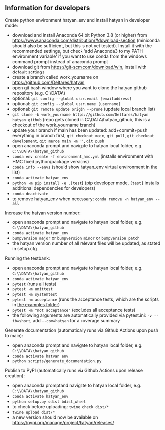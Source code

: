Information for developers
--------

Create python environment hatyan_env and install hatyan in developer mode:

- download and install Anaconda 64 bit Python 3.8 (or higher) from https://www.anaconda.com/distribution/#download-section (miniconda should also be sufficient, but this is not yet tested). Install it with the recommended settings, but check 'add Anaconda3 to my PATH environment variable' if you want to use conda from the windows command prompt instead of anaconda prompt
- download git from https://git-scm.com/download/win, install with default settings
- create a branch called work_yourname on https://github.com/Deltares/hatyan
- open git bash window where you want to clone the hatyan github repository (e.g. C:\\DATA\\)
- optional: ``git config --global user.email [emailaddress]``
- optional: ``git config --global user.name [username]``
- optional: ``git remote update origin --prune`` (update local branch list)
- ``git clone -b work_yourname https://github.com/Deltares/hatyan hatyan_github`` (repo gets cloned in C:\\DATA\\hatyan_github, this is a checkout of the work_yourname branch)
- update your branch if main has been updated: add+commit+push everything in branch first, ``git checkout main``, ``git pull``, ``git checkout development``, ``git merge main -m ''``, ``git push``
- open anaconda prompt and navigate to hatyan local folder, e.g. ``C:\\DATA\\hatyan_github``
- ``conda env create -f environment_hmc.yml`` (installs environment with HMC fixed python/package versions)
- ``conda info --envs`` (should show hatyan_env virtual environment in the list)
- ``conda activate hatyan_env``
- ``python -m pip install -e .[test]`` (pip developer mode, `[test]` installs additional dependencies for developers)
- ``conda deactivate``
- to remove hatyan_env when necessary: ``conda remove -n hatyan_env --all``

Increase the hatyan version number:

- open anaconda prompt and navigate to hatyan local folder, e.g. ``C:\\DATA\\hatyan_github``
- ``conda activate hatyan_env``
- ``bumpversion major`` or ``bumpversion minor`` or ``bumpversion patch``
- the hatyan version number of all relevant files will be updated, as stated in setup.cfg

Running the testbank:

- open anaconda prompt and navigate to hatyan local folder, e.g. ``C:\\DATA\\hatyan_github``
- ``conda activate hatyan_env``
- ``pytest`` (runs all tests)
- ``pytest -m unittest``
- ``pytest -m systemtest``
- ``pytest -m acceptance`` (runs the acceptance tests, which are the scripts in [the examples folder](https://github.com/Deltares/hatyan/tree/main/tests/examples))
- ``pytest -m "not acceptance"`` (excludes all acceptance tests)
- the following arguments are automatically provided via pytest.ini: ``-v --tb=short``, add ``--cov=hatyan`` for a coverage summary

Generate documentation (automatically runs via Github Actions upon push to main):

- open anaconda prompt and navigate to hatyan local folder, e.g. ``C:\\DATA\\hatyan_github``
- ``conda activate hatyan_env``
- ``python scripts/generate_documentation.py``

Publish to PyPI (automatically runs via Github Actions upon release creation):

- open anaconda promptand navigate to hatyan local folder, e.g. ``C:\\DATA\\hatyan_github``
- ``conda activate hatyan_env``
- ``python setup.py sdist bdist_wheel``
- to check before uploading: ``twine check dist/*``
- ``twine upload dist/*``
- a new version should now be available on https://pypi.org/manage/project/hatyan/releases/
